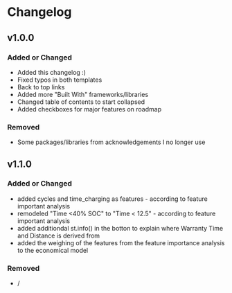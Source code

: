 # Changelog

## v1.0.0

### Added or Changed
- Added this changelog :)
- Fixed typos in both templates
- Back to top links
- Added more "Built With" frameworks/libraries
- Changed table of contents to start collapsed
- Added checkboxes for major features on roadmap

### Removed
- Some packages/libraries from acknowledgements I no longer use

## v1.1.0
### Added or Changed
- added cycles and time_charging as features - according to feature important analysis
- remodeled "Time <40% SOC" to "Time < 12.5" - according to feature important analysis
- added additiondal st.info() in the botton to explain where Warranty Time and Distance is derived from
- added the weighing of the features from the feature importance analysis to the economical model

### Removed
- /
